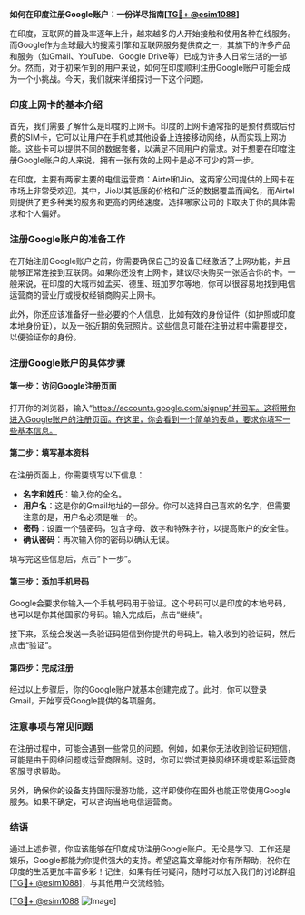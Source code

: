 **如何在印度注册Google账户：一份详尽指南[[TG💪+ @esim1088](https://t.me/s/esim1088)]**

在印度，互联网的普及率逐年上升，越来越多的人开始接触和使用各种在线服务。而Google作为全球最大的搜索引擎和互联网服务提供商之一，其旗下的许多产品和服务（如Gmail、YouTube、Google Drive等）已成为许多人日常生活的一部分。然而，对于初来乍到的用户来说，如何在印度顺利注册Google账户可能会成为一个小挑战。今天，我们就来详细探讨一下这个问题。

### 印度上网卡的基本介绍

首先，我们需要了解什么是印度的上网卡。印度的上网卡通常指的是预付费或后付费的SIM卡，它可以让用户在手机或其他设备上连接移动网络，从而实现上网功能。这些卡可以提供不同的数据套餐，以满足不同用户的需求。对于想要在印度注册Google账户的人来说，拥有一张有效的上网卡是必不可少的第一步。

在印度，主要有两家主要的电信运营商：Airtel和Jio。这两家公司提供的上网卡在市场上非常受欢迎。其中，Jio以其低廉的价格和广泛的数据覆盖而闻名，而Airtel则提供了更多种类的服务和更高的网络速度。选择哪家公司的卡取决于你的具体需求和个人偏好。

### 注册Google账户的准备工作

在开始注册Google账户之前，你需要确保自己的设备已经激活了上网功能，并且能够正常连接到互联网。如果你还没有上网卡，建议尽快购买一张适合你的卡。一般来说，在印度的大城市如孟买、德里、班加罗尔等地，你可以很容易地找到电信运营商的营业厅或授权经销商购买上网卡。

此外，你还应该准备好一些必要的个人信息，比如有效的身份证件（如护照或印度本地身份证），以及一张近期的免冠照片。这些信息可能在注册过程中需要提交，以便验证你的身份。

### 注册Google账户的具体步骤

#### 第一步：访问Google注册页面

打开你的浏览器，输入“https://accounts.google.com/signup”并回车。这将带你进入Google账户的注册页面。在这里，你会看到一个简单的表单，要求你填写一些基本信息。

#### 第二步：填写基本资料

在注册页面上，你需要填写以下信息：

- **名字和姓氏**：输入你的全名。
- **用户名**：这是你的Gmail地址的一部分。你可以选择自己喜欢的名字，但需要注意的是，用户名必须是唯一的。
- **密码**：设置一个强密码，包含字母、数字和特殊字符，以提高账户的安全性。
- **确认密码**：再次输入你的密码以确认无误。

填写完这些信息后，点击“下一步”。

#### 第三步：添加手机号码

Google会要求你输入一个手机号码用于验证。这个号码可以是印度的本地号码，也可以是你其他国家的号码。输入完成后，点击“继续”。

接下来，系统会发送一条验证码短信到你提供的号码上。输入收到的验证码，然后点击“验证”。

#### 第四步：完成注册

经过以上步骤后，你的Google账户就基本创建完成了。此时，你可以登录Gmail，开始享受Google提供的各项服务。

### 注意事项与常见问题

在注册过程中，可能会遇到一些常见的问题。例如，如果你无法收到验证码短信，可能是由于网络问题或运营商限制。这时，你可以尝试更换网络环境或联系运营商客服寻求帮助。

另外，确保你的设备支持国际漫游功能，这样即使你在国外也能正常使用Google服务。如果不确定，可以咨询当地电信运营商。

### 结语

通过上述步骤，你应该能够在印度成功注册Google账户。无论是学习、工作还是娱乐，Google都能为你提供强大的支持。希望这篇文章能对你有所帮助，祝你在印度的生活更加丰富多彩！记住，如果有任何疑问，随时可以加入我们的讨论群组[[TG💪+ @esim1088](https://t.me/s/esim1088)]，与其他用户交流经验。

[[TG💪+ @esim1088](https://t.me/s/esim1088) ![Image](https://i.postimg.cc/4NQfJmqS/Snipaste-2025-05-13-00-14-12.png)]